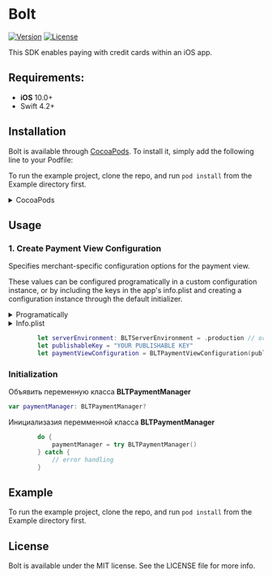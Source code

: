# Bolt

[![Version](https://img.shields.io/cocoapods/v/Bolt.svg?style=flat)](http://cocoapods.org/pods/Bolt)
[![License](https://img.shields.io/cocoapods/l/Bolt.svg?style=flat)](http://cocoapods.org/pods/Bolt)

This SDK enables paying with credit cards within an iOS app.

## Requirements:
- **iOS** 10.0+
- Swift 4.2+

## Installation

Bolt is available through [CocoaPods](http://cocoapods.org). To install
it, simply add the following line to your Podfile:

To run the example project, clone the repo, and run `pod install` from the Example directory first.

<details>
<summary>CocoaPods</summary>
</br>
<p>To integrate SwifterSwift into your Xcode project using <a href="http://cocoapods.org">CocoaPods</a>, specify it in your <code>Podfile</code>:</p>

```ruby
pod "Bolt"
```
</details>

## Usage

### 1. Create Payment View Configuration

Specifies merchant-specific configuration options for the payment view.

These values can be configured programatically in a custom configuration instance, or by including the keys in the app's info.plist and creating a configuration instance through the default initializer.

<details>
<summary>Programatically</summary>
```swift
        let serverEnvironment: BLTServerEnvironment = .production // or .sandbox
        let publishableKey = "YOUR PUBLISHABLE KEY"
        let paymentViewConfiguration = BLTPaymentViewConfiguration(publishableKey: publishableKey, serverEnvironment: serverEnvironment)
```
</details>

<details>
<summary>Info.plist</summary>
</br>
<p>Include the keys BLTPublishableKey and BLTServerEnvironmentKey in the app's info.plist.</p>


</br>
<p>  and creating a configuration instance through the default initializer. For BLTServerEnvironmentKey, a value of 0 specifies the sandbox server environment, a value of 1 specifies the production environment. Throws an exception if a default initializer is creating but the BLTPublishableKey isn't present in the Info.plist. If BLTServerEnvironmentKey isn't present, production is assumed.</p>
</br>
<p>1. Right-click info.plist, and choose Open As Source Code.</p>


</details>

```swift
        let serverEnvironment: BLTServerEnvironment = .production // or .sandbox
        let publishableKey = "YOUR PUBLISHABLE KEY"
        let paymentViewConfiguration = BLTPaymentViewConfiguration(publishableKey: publishableKey, serverEnvironment: serverEnvironment)
```

### Initialization

Объявить переменную класса **BLTPaymentManager** 

```swift
var paymentManager: BLTPaymentManager?
```
Инициализазия перемменной класса **BLTPaymentManager**

```swift
        do {
            paymentManager = try BLTPaymentManager()
        } catch {
            // error handling
        }
```


## Example 

To run the example project, clone the repo, and run `pod install` from the Example directory first.

## License

Bolt is available under the MIT license. See the LICENSE file for more info.
